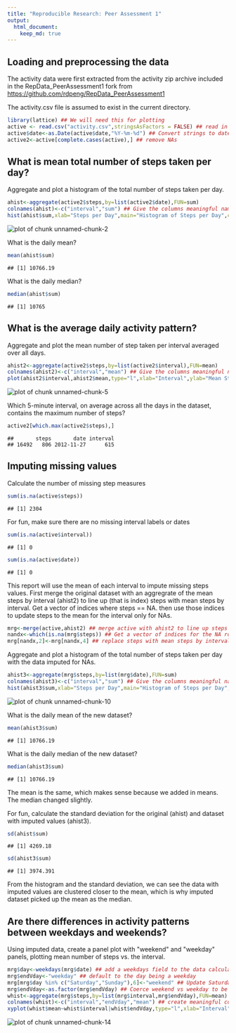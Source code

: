 ```yaml
---
title: "Reproducible Research: Peer Assessment 1"
output: 
  html_document:
    keep_md: true
---
```



## Loading and preprocessing the data
The activity data were first extracted from the activity zip archive included in the RepData_PeerAssessment1 fork from 
https://github.com/rdpeng/RepData_PeerAssessment1

The activity.csv file is assumed to exist in the current directory.


```r
library(lattice) ## We will need this for plotting
active <- read.csv("activity.csv",stringsAsFactors = FALSE) ## read in the complete dataset from csv
active$date<-as.Date(active$date,"%Y-%m-%d") ## Convert strings to dates
active2<-active[complete.cases(active),] ## remove NAs
```
## What is mean total number of steps taken per day?
Aggregate and plot a histogram of the total number of steps taken per day.

```r
ahist<-aggregate(active2$steps,by=list(active2$date),FUN=sum)
colnames(ahist)<-c("interval","sum") ## Give the columns meaningful names
hist(ahist$sum,xlab="Steps per Day",main="Histogram of Steps per Day",col="blue",breaks=20)
```

![plot of chunk unnamed-chunk-2](figure/unnamed-chunk-2-1.png) 

What is the daily mean?

```r
mean(ahist$sum)
```

```
## [1] 10766.19
```

What is the daily median?

```r
median(ahist$sum)
```

```
## [1] 10765
```
## What is the average daily activity pattern?
Aggregate and plot the mean number of step taken per interval averaged over all days.

```r
ahist2<-aggregate(active2$steps,by=list(active2$interval),FUN=mean)
colnames(ahist2)<-c("interval","mean") ## Give the columns meaningful names
plot(ahist2$interval,ahist2$mean,type="l",xlab="Interval",ylab="Mean Steps",main="Mean Steps per Interval", col="blue")
```

![plot of chunk unnamed-chunk-5](figure/unnamed-chunk-5-1.png) 

Which 5-minute interval, on average across all the days in the dataset, contains the maximum number of steps?

```r
active2[which.max(active2$steps),]
```

```
##       steps       date interval
## 16492   806 2012-11-27      615
```

## Imputing missing values
Calculate the number of missing step measures

```r
sum(is.na(active$steps))
```

```
## [1] 2304
```

For fun, make sure there are no missing interval labels or dates

```r
sum(is.na(active$interval))
```

```
## [1] 0
```

```r
sum(is.na(active$date))
```

```
## [1] 0
```

This report will use the mean of each interval to impute missing steps values.
First merge the original dataset with an aggregrate of the mean steps by interval (ahist2) to line up (that is index) steps with mean steps by interval. Get a vector of indices where steps == NA. then use those indices to update steps to the mean for the interval only for NAs.

```r
mrg<-merge(active,ahist2) ## merge active with ahist2 to line up steps (active$steps) with mean steps by interval (ahist2$mean)
nandx<-which(is.na(mrg$steps)) ## Get a vector of indices for the NA rows
mrg[nandx,2]<-mrg[nandx,4] ## replace steps with mean steps by interval where steps == NA
```

Aggregate and plot a histogram of the total number of steps taken per day with the data imputed for NAs.

```r
ahist3<-aggregate(mrg$steps,by=list(mrg$date),FUN=sum)
colnames(ahist3)<-c("interval","sum") ## Give the columns meaningful names
hist(ahist3$sum,xlab="Steps per Day",main="Histogram of Steps per Day",col="blue",breaks=20)
```

![plot of chunk unnamed-chunk-10](figure/unnamed-chunk-10-1.png) 

What is the daily mean of the new dataset?

```r
mean(ahist3$sum)
```

```
## [1] 10766.19
```

What is the daily median of the new dataset?

```r
median(ahist3$sum)
```

```
## [1] 10766.19
```
The mean is the same, which makes sense because we added in means.
The median changed slightly.
   
For fun, calculate the standard deviation for the original (ahist) and dataset with imputed values (ahist3).

```r
sd(ahist$sum)
```

```
## [1] 4269.18
```

```r
sd(ahist3$sum)
```

```
## [1] 3974.391
```
From the histogram and the standard deviation, we can see the data with imputed values are clustered closer to the mean, which is why imputed dataset picked up the mean as the median.


## Are there differences in activity patterns between weekdays and weekends?

Using imputed data, create a panel plot with "weekend" and "weekday" panels, plotting mean number of steps vs. the interval.

```r
mrg$day<-weekdays(mrg$date) ## add a weekdays field to the data calculated from active$date
mrg$endVday<-"weekday" ## default to the day being a weekday
mrg[mrg$day %in% c("Saturday","Sunday"),6]<-"weekend" ## Update Saturdays and sundays to be weekdays
mrg$endVday<-as.factor(mrg$endVday) ## Coerce weekend vs weekday to be a factor
whist<-aggregate(mrg$steps,by=list(mrg$interval,mrg$endVday),FUN=mean) ## Find the mean steps by interval and weekend
colnames(whist)<-c("interval","endVday","mean") ## create meaningful colum names
xyplot(whist$mean~whist$interval|whist$endVday,type="l",xlab="Interval",ylab="Number of steps",layout=c(1,2))
```

![plot of chunk unnamed-chunk-14](figure/unnamed-chunk-14-1.png) 
